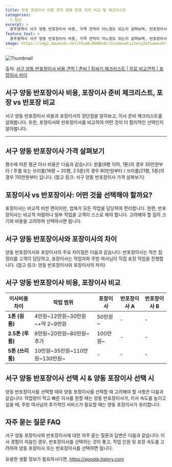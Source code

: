 ```yaml
---
title: 무료 포장이사 비용 견적 양동 반포 차이 비교 및 체크리스트
categories:
  - 일상
excerpt: >
  광주광역시 서구 양동 반포장이사 비용, 가격 견적이 어느정도 되는지 살펴보며, 반포장이사를 준비함에 있어 짐싸기 준비 체크리스트가 무엇인지 보겠습니다. 마지막으로 포장이사와 차이점을 통해 무료 비교견적으로 어떤 것이 더 합리적인 선택인지 공유 드립니다.서구 양동 포장이사 견적 샘플 보기 👈 클릭서구 양동 포장이사 가격 살펴보기 👈 클릭서구 양동 반포장이사 평균 이사 비용평수서구 양동 평균 이사 비용원룸 이사9평 이하 (1톤)30만원~투룸/쓰리룸 이사16평 ~ 20평 (2.5톤)80만원~쓰리룸 이사21평 (5톤) ~110만원~우리집 무료 이사견적 받기 👈 클릭포장 vs 반포장: 어떤 것을 선택해야 할까요?이사 비용과 짐의 크기를 고려하여 포장이사와 반포장이사의 차이를 알아보고, 어떤 것을 선택해야 하..
feature_text: >
  광주광역시 서구 양동 반포장이사 비용, 가격 견적이 어느정도 되는지 살펴보며, 반포장이사를 준비함에 있어 짐싸기 준비 체크리스트가 무엇인지 보겠습니다. 마지막으로 포장이사와 차이점을 통해 무료 비교견적으로 어떤 것이 더 합리적인 선택인지 공유 드립니다.서구 양동 포장이사 견적 샘플 보기 👈 클릭서구 양동 포장이사 가격 살펴보기 👈 클릭서구 양동 반포장이사 평균 이사 비용평수서구 양동 평균 이사 비용원룸 이사9평 이하 (1톤)30만원~투룸/쓰리룸 이사16평 ~ 20평 (2.5톤)80만원~쓰리룸 이사21평 (5톤) ~110만원~우리집 무료 이사견적 받기 👈 클릭포장 vs 반포장: 어떤 것을 선택해야 할까요?이사 비용과 짐의 크기를 고려하여 포장이사와 반포장이사의 차이를 알아보고, 어떤 것을 선택해야 하..
image: https://img1.daumcdn.net/thumb/R800x0/?scode=mtistory2&fname=https%3A%2F%2Fblog.kakaocdn.net%2Fdn%2Fbc7SrW%2FbtsHbN6tMxE%2FguuP6Li6JxHux6pSkeWFHk%2Fimg.webp
---
```


![Thumbnail](https://img1.daumcdn.net/thumb/R800x0/?scode=mtistory2&fname=https%3A%2F%2Fblog.kakaocdn.net%2Fdn%2Fbc7SrW%2FbtsHbN6tMxE%2FguuP6Li6JxHux6pSkeWFHk%2Fimg.webp)

<p>출처: <a href="https://qoogle.tistory.com/9571" rel="dofollow">서구 양동 반포장이사 비용 견적 | 준비 | 짐싸기 체크리스트 | 무료 비교견적 | 포장이사 차이</a> </p>

## 서구 양동 반포장이사 비용, 포장이사 준비 체크리스트, 포장 vs 반포장 비교

서구 양동 반포장이사 비용과 포장이사의 장단점을 알아보고, 이사 준비 체크리스트를 살펴봅니다. 또한, 포장이사와 반포장이사를 비교하여 어떤
것이 더 합리적인 선택인지 알아봅니다.

* * *

## 서구 양동 반포장이사 가격 살펴보기

평수에 따른 평균 이사 비용은 다음과 같습니다: 원룸(9평 이하, 1톤)의 경우 30만원부터 / 투룸 또는 쓰리룸(16평 ~ 20평,
2.5톤)의 경우 80만원부터 / 쓰리룸(21평, 5톤)의 경우 110만원부터 입니다. (참고 링크: 서구 양동 반포장이사 가격 살펴보기)

## 포장이사 vs 반포장이사: 어떤 것을 선택해야 할까요?

포장이사는 비교적 비싼 편이지만, 업체가 모든 작업을 담당하여 편리합니다. 한편, 반포장이사는 비교적 저렴하나 일부 작업을 고객이 스스로
해야 합니다. 고려해야 할 짐의 크기와 비용을 고려하여 선택하시면 됩니다.

## 서구 양동 반포장이사와 포장이사의 차이

양동 반포장이사와 포장이사의 주요 차이점은 다음과 같습니다: 반포장이사는 작은 짐 정리를 고객이 담당하고, 포장이사는 작업자와 주방 여사님이
직접 포장 작업을 진행합니다. (참고 링크: 양동 반포장이사와 포장이사의 차이)

## 서구 양동 반포장이사 비용, 포장이사 비교

**이사비용 차이** | **작업 범위** | **포장이사** | **반포장이사 A** | **반포장이사 B**  
---|---|---|---|---  
**1톤 (원룸)** | 4만원~12만원~30만원~+약 2~9만원 | 50만원~ | \-  | \-   
**2.5톤 (투룸)** | 8만원~20만원~80만원~추가 | 100만원~ | \-  | \-   
**5톤 (쓰리룸)** | 10만원~35만원~110만원~130만원~ | \-  | \-  | \-   
  
## 서구 양동 반포장이사 선택 시 & 양동 포장이사 선택 시

양동 반포장이사를 선택할 때와 양동 포장이사를 선택할 때 고려해야 할 사항은 다음과 같습니다: 작업량이 적고 빠른 이사를 원할 때는 양동
반포장이사가, 이사 속도를 높이고 싶을 때, 주방 여사님의 추가적인 서비스가 필요할 때는 양동 포장이사가 유리합니다.

## 자주 묻는 질문 FAQ

서구 양동 포장이사와 반포장이사에 대한 자주 묻는 질문과 답변은 다음과 같습니다: 이사 경험이 처음인 경우, 반포장이사를 선택하는 것이
좋고, 작업 인원 및 포장 속도를 고려하여 양동 포장이사 또는 반포장이사를 선택하면 됩니다.

 

유용한 생활 정보가 필요하시다면, <a href="https://qoogle.tistory.com" rel="dofollow">https://qoogle.tistory.com</a>


